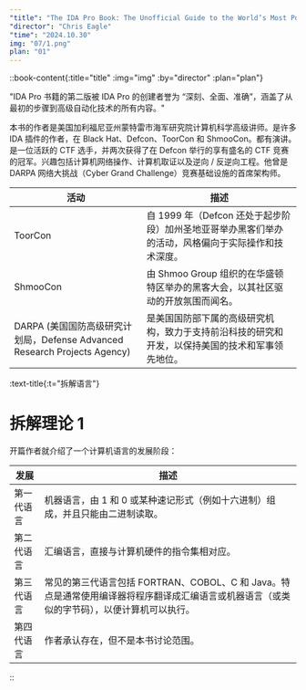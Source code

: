 ```yaml
---
"title": "The IDA Pro Book: The Unofficial Guide to the World’s Most Popular Disassembler, 2nd Edition"
"director": "Chris Eagle"
"time": "2024.10.30"
img: "07/1.png"
plan: "01"
---
```


::book-content{:title="title" :img="img" :by="director" :plan="plan"}

"IDA Pro 书籍的第二版被 IDA Pro 的创建者誉为 “深刻、全面、准确”，涵盖了从最初的步骤到高级自动化技术的所有内容。"

本书的作者是美国加利福尼亚州蒙特雷市海军研究院计算机科学高级讲师。是许多 IDA 插件的作者，在 Black Hat、Defcon、ToorCon 和 ShmooCon。都有演讲。是一位活跃的 CTF 选手，并两次获得了在 Defcon 举行的享有盛名的 CTF 竞赛的冠军。兴趣包括计算机网络操作、计算机取证以及逆向 / 反逆向工程。他曾是 DARPA 网络大挑战（Cyber Grand Challenge）竞赛基础设施的首席架构师。


| 活动 | 描述 |
| --- | --- |
| ToorCon | 自 1999 年（Defcon 还处于起步阶段）加州圣地亚哥举办黑客们举办的活动，风格偏向于实际操作和技术深度。|
| ShmooCon | 由 Shmoo Group 组织的在华盛顿特区举办的黑客大会，以其社区驱动的开放氛围而闻名。|
| DARPA (美国国防高级研究计划局，Defense Advanced Research Projects Agency) | 是美国国防部下属的高级研究机构，致力于支持前沿科技的研究和开发，以保持美国的技术和军事领先地位。|


:text-title{:t="拆解语言"}

# 拆解理论 1

开篇作者就介绍了一个计算机语言的发展阶段：

| 发展 | 描述 |
| --- | --- |
| 第一代语言 | 机器语言，由 1 和 0 或某种速记形式（例如十六进制）组成，并且只能由二进制读取。 |
| 第二代语言| 汇编语言，直接与计算机硬件的指令集相对应。|
| 第三代语言 | 常见的第三代语言包括 FORTRAN、COBOL、C 和 Java。特点是通常使用编译器将程序翻译成汇编语言或机器语言（或类似的字节码），以便计算机可以执行。|
| 第四代语言 | 作者承认存在，但不是本书讨论范围。 |




::
